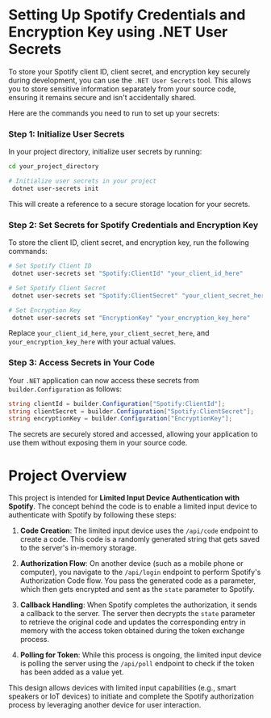 # Setting Up Spotify Credentials and Encryption Key using .NET User Secrets

To store your Spotify client ID, client secret, and encryption key securely during development, you can use the `.NET User Secrets` tool. This allows you to store sensitive information separately from your source code, ensuring it remains secure and isn't accidentally shared.

Here are the commands you need to run to set up your secrets:

### Step 1: Initialize User Secrets

In your project directory, initialize user secrets by running:

```sh
cd your_project_directory

# Initialize user secrets in your project
 dotnet user-secrets init
```

This will create a reference to a secure storage location for your secrets.

### Step 2: Set Secrets for Spotify Credentials and Encryption Key

To store the client ID, client secret, and encryption key, run the following commands:

```sh
# Set Spotify Client ID
 dotnet user-secrets set "Spotify:ClientId" "your_client_id_here"

# Set Spotify Client Secret
 dotnet user-secrets set "Spotify:ClientSecret" "your_client_secret_here"

# Set Encryption Key
 dotnet user-secrets set "EncryptionKey" "your_encryption_key_here"
```

Replace `your_client_id_here`, `your_client_secret_here`, and `your_encryption_key_here` with your actual values.

### Step 3: Access Secrets in Your Code

Your `.NET` application can now access these secrets from `builder.Configuration` as follows:

```csharp
string clientId = builder.Configuration["Spotify:ClientId"];
string clientSecret = builder.Configuration["Spotify:ClientSecret"];
string encryptionKey = builder.Configuration["EncryptionKey"];
```

The secrets are securely stored and accessed, allowing your application to use them without exposing them in your source code.

# Project Overview

This project is intended for **Limited Input Device Authentication with Spotify**. The concept behind the code is to enable a limited input device to authenticate with Spotify by following these steps:

1. **Code Creation**: The limited input device uses the `/api/code` endpoint to create a code. This code is a randomly generated string that gets saved to the server's in-memory storage.

2. **Authorization Flow**: On another device (such as a mobile phone or computer), you navigate to the `/api/login` endpoint to perform Spotify's Authorization Code flow. You pass the generated code as a parameter, which then gets encrypted and sent as the `state` parameter to Spotify.

3. **Callback Handling**: When Spotify completes the authorization, it sends a callback to the server. The server then decrypts the `state` parameter to retrieve the original code and updates the corresponding entry in memory with the access token obtained during the token exchange process.

4. **Polling for Token**: While this process is ongoing, the limited input device is polling the server using the `/api/poll` endpoint to check if the token has been added as a value yet.

This design allows devices with limited input capabilities (e.g., smart speakers or IoT devices) to initiate and complete the Spotify authorization process by leveraging another device for user interaction.
